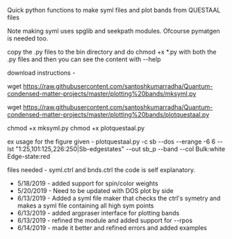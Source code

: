 Quick python functions to make syml files and plot bands from QUESTAAL files 

Note making syml uses spglib and seekpath modules.
Ofcourse pymatgen is needed too. 

copy the .py files to the bin directory and do chmod +x *.py with both the .py files and then you can see the content with --help


download instructions -

wget https://raw.githubusercontent.com/santoshkumarradha/Quantum-condensed-matter-projects/master/plotting%20bands/mksyml.py

wget https://raw.githubusercontent.com/santoshkumarradha/Quantum-condensed-matter-projects/master/plotting%20bands/plotquestaal.py


chmod +x mksyml.py
chmod +x plotquestaal.py

ex usage for the figure given -
plotquestaal.py -c sb --dos --erange -6 6 --lst "1:25,101:125,226:250|Sb-edgestates" --out sb_p --band --col Bulk:white Edge-state:red

files needed - syml.ctrl and bnds.ctrl 
the code is self explanatory. 


- 5/18/2019 - added support for spin/color weights 
- 5/20/2019 - Need to be updated with DOS plot by side
- 6/13/2019 - Added a syml file maker that checks the ctrl's symetry and makes a syml file containing all high sym points
- 6/13/2019 - added argpraser interface for plotting bands
- 6/13/2019 - refined the module and added support for --rpos
- 6/14/2019 - made it better and refined errors and added examples

